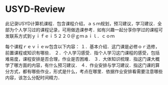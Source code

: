 # USYD-Review
此记录USYD计算机课程．包含课程介绍，ａｓｍ规划，预习建议，学习建议．全部为个人学习过的课程记录，可用做选课参考．如有兴趣一起分享你学过的课程可发联系方式到ｙｉｆｅｉ５２２０＠ｇｍａｉｌ．ｃｏｍ

每个课程ｒｅｖｉｅｗ包含以下内容：
１．基本介绍．这门课是必修ｏｒ选修，前置课程或知识有哪些．
２．个人学习感受．指个人学习这门课程的感受，包括难易度，课程安排是否合理，作业是否困难．
３．大体知识梳理．指这门课大概学了哪方面的内容，有什么预习建议．
４．作业安排与学习建议．指这门课的算分方式，都有哪些作业，形式是什么，考点在哪里．依据作业安排看需要注意哪些内容，该怎么分配时间精力．


